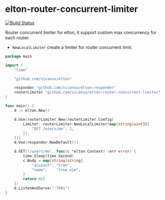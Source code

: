 # elton-router-concurrent-limiter

[![Build Status](https://img.shields.io/travis/vicanso/elton-router-concurrent-limiter.svg?label=linux+build)](https://travis-ci.org/vicanso/elton-router-concurrent-limiter)


Router concurrent limiter for elton, it support custom max concurrency for each router.

- `NewLocalLimiter` create a limiter for router concurrent limit.

```go
package main

import (
	"time"

	"github.com/vicanso/elton"

	responder "github.com/vicanso/elton-responder"
	routerLimiter "github.com/vicanso/elton-router-concurrent-limiter"
)

func main() {
	d := elton.New()

	d.Use(routerLimiter.New(routerLimiter.Config{
		Limiter: routerLimiter.NewLocalLimiter(map[string]uint32{
			"GET /users/me": 2,
		}),
	}))
	d.Use(responder.NewDefault())

	d.GET("/users/me", func(c *elton.Context) (err error) {
		time.Sleep(time.Second)
		c.Body = map[string]string{
			"account": "tree",
			"name":    "tree.xie",
		}
		return nil
	})
	d.ListenAndServe(":7001")
}
```
